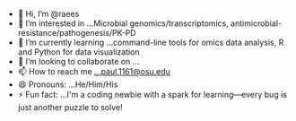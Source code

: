 - 👋 Hi, I’m @raees
- 👀 I’m interested in ...Microbial genomics/transcriptomics, antimicrobial-resistance/pathogenesis/PK-PD
- 🌱 I’m currently learning ...command-line tools for omics data analysis, R and Python for data visualization
- 💞️ I’m looking to collaborate on ...
- 📫 How to reach me ...paul.1161@osu.edu
- 😄 Pronouns: ...He/Him/His
- ⚡ Fun fact: ...I'm a coding newbie with a spark for learning—every bug is just another puzzle to solve!

<!---
raeesbio/raeesbio is a ✨ special ✨ repository because its `README.md` (this file) appears on your GitHub profile.
You can click the Preview link to take a look at your changes.
--->
